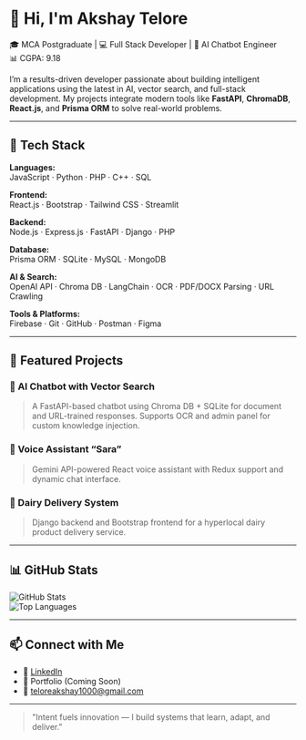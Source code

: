 # 👋 Hi, I'm Akshay Telore

🎓 MCA Postgraduate | 💻 Full Stack Developer | 🤖 AI Chatbot Engineer  
📊 CGPA: 9.18

I’m a results-driven developer passionate about building intelligent applications using the latest in AI, 
vector search, and full-stack development. My projects integrate modern tools like **FastAPI**, **ChromaDB**, 
**React.js**, and **Prisma ORM** to solve real-world problems.

---

## 🚀 Tech Stack

**Languages:**  
JavaScript · Python · PHP · C++ · SQL

**Frontend:**  
React.js · Bootstrap · Tailwind CSS · Streamlit

**Backend:**  
Node.js · Express.js · FastAPI · Django · PHP

**Database:**  
Prisma ORM · SQLite · MySQL · MongoDB

**AI & Search:**  
OpenAI API · Chroma DB · LangChain · OCR · PDF/DOCX Parsing · URL Crawling

**Tools & Platforms:**  
Firebase · Git · GitHub · Postman · Figma

---

## 🧠 Featured Projects

### 🔹 AI Chatbot with Vector Search  
> A FastAPI-based chatbot using Chroma DB + SQLite for document and URL-trained responses. Supports OCR and admin panel for custom knowledge injection.

### 🔹 Voice Assistant “Sara”  
> Gemini API-powered React voice assistant with Redux support and dynamic chat interface.

### 🔹 Dairy Delivery System  
> Django backend and Bootstrap frontend for a hyperlocal dairy product delivery service.

---

## 📊 GitHub Stats

![GitHub Stats](https://github-readme-stats.vercel.app/api?username=AkshayTelore&show_icons=true&theme=tokyonight)  
![Top Languages](https://github-readme-stats.vercel.app/api/top-langs/?username=AkshayTelore&layout=compact&theme=tokyonight)

---

## 📫 Connect with Me

- 🔗 [LinkedIn](https://linkedin.com/in/akshaytelore)
- 💼 Portfolio (Coming Soon)
- 📧 teloreakshay1000@gmail.com

---

> "Intent fuels innovation — I build systems that learn, adapt, and deliver."

